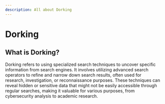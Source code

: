 ```yaml
---
description: All about Dorking
---
```

# **Dorking** #
## **What is Dorking?** ##

Dorking refers to using specialized search techniques to uncover specific information from search engines. It involves utilizing advanced search operators to refine and narrow down search results, often used for research, investigation, or reconnaissance purposes. These techniques can reveal hidden or sensitive data that might not be easily accessible through regular searches, making it valuable for various purposes, from cybersecurity analysis to academic research.
